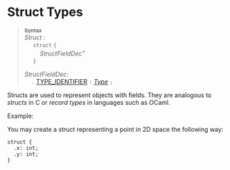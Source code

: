 # Struct Types

> **<sup>Syntax</sup>**\
> _Struct_ :\
> &nbsp;&nbsp;&nbsp;&nbsp; `struct` `{`\
> &nbsp;&nbsp;&nbsp;&nbsp;&nbsp;&nbsp;&nbsp;&nbsp; _StructFieldDec_<sup>+</sup> \
> &nbsp;&nbsp;&nbsp;&nbsp; `}`
>
> _StructFieldDec_:\
> &nbsp;&nbsp;&nbsp;&nbsp;`.` [TYPE_IDENTIFIER](/lexical_structure/identifiers.md) `:` [_Type_](/type_system/index.md) `;`

Structs are used to represent objects with fields. They are analogous to _structs_ in C or _record types_ in languages such as OCaml.

Example:

You may create a struct representing a point in 2D space the following way:

```
struct {
  .x: int;
  .y: int;
}
```
